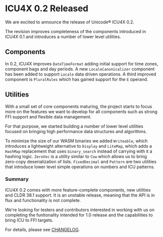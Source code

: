# ICU4X 0.2 Released

We are excited to announce the release of Unicode® ICU4X 0.2.

The revision improves completeness of the components introduced in ICU4X 0.1 and introduces a number of lower level utilities.

## Components

In 0.2, ICU4X improves `DateTimeFormat` adding initial support for time zones, component bags and day periods. A new `LocaleCanonicalizer` component has been added to support `Locale` data driven operations. A third improved component is `PluralRules` which has gained support for the `E` operand.

## Utilities

With a small set of core components maturing, the project starts to focus more on the features we want to develop for all components such as strong FFI support and flexible data management.

For that purpose, we started building a number of lower level utilities focused on bringing high performance data structures and algorithms.

To minimize the size of our WASM binaries we added `Writeable`, which introduces a lightweight alternative to `Display` and `LiteMap`, which adds a `HashMap` replacement that uses `binary_search` instead of carrying with it a hashing logic.
`ZeroVec` is a utility similar to `Cow` which allows us to bring zero-copy deserialization of lists.
`FixedDecimal` and `Pattern` are two utilities that introduce lower level simple operations on numbers and ICU patterns.

### Summary

ICU4X 0.2 comes with more feature-complete components, new utilities and CLDR 38.1 support.
It is an unstable release, meaning that the API is in flux and functionality is not complete.

We're looking for testers and contributors interested in working with us on completing the funtionality intended for 1.0 release and the capabilities to bring ICU to FFI targets.

For details, please see [CHANGELOG](https://github.com/unicode-org/icu4x/blob/main/CHANGELOG.md).

